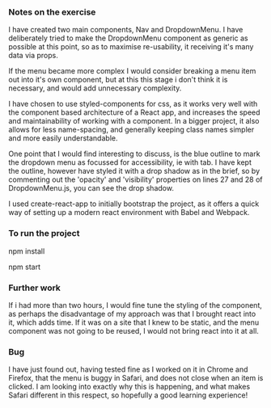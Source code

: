 ### Notes on the exercise

I have created two main components, Nav and DropdownMenu.  I have deliberately tried to make the DropdownMenu component as generic as possible at this point, so as to maximise re-usability, it receiving it's many data via props.

If the menu became more complex I would consider breaking a menu item out into it's own component, but at this this stage i don't think it is necessary, and would add unnecessary complexity.

I have chosen to use styled-components for css, as it works very well with the component based architecture of a React app, and increases the speed and maintainability of working with a component.  In a bigger project, it also allows for less name-spacing, and generally keeping class names simpler and more easily understandable.

One point that I would find interesting to discuss, is the blue outline to mark the dropdown menu as focussed for accessibility, ie with tab.  I have kept the outline, however have styled it with a drop shadow as in the brief, so by commenting out the 'opacity' and 'visibility' properties on lines 27 and 28 of DropdownMenu.js, you can see the drop shadow.

I used create-react-app to initially bootstrap the project, as it offers a quick way of setting up a modern react environment with Babel and Webpack.


### To run the project

npm install

npm start


### Further work

If i had more than two hours, I would fine tune the styling of the component, as perhaps the disadvantage of my approach was that I brought react into it, which adds time.  If it was on a site that I knew to be static, and the menu component was not going to be reused, I would not bring react into it at all.

### Bug

I have just found out, having tested fine as I worked on it in Chrome and Firefox, that the menu is buggy in Safari, and does not close when an item is
clicked.  I am looking into exactly why this is happening, and what makes Safari different in this respect, so hopefully a good learning experience!
